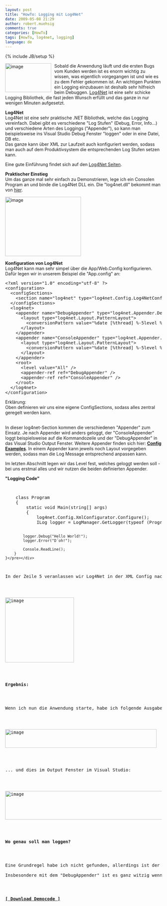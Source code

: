 ```yaml
---
layout: post
title: "HowTo: Logging mit Log4Net"
date: 2009-05-08 21:29
author: robert.muehsig
comments: true
categories: [HowTo]
tags: [HowTo, log4net, logging]
language: de
---
```

{% include JB/setup %}
<p><a href="{{BASE_PATH}}/assets/wp-images/image723.png"><img style="border-right: 0px; border-top: 0px; margin: 0px 10px 0px 0px; border-left: 0px; border-bottom: 0px" height="93" alt="image" src="{{BASE_PATH}}/assets/wp-images/image-thumb701.png" width="148" align="left" border="0" /></a>Sobald die Anwendung l&#228;uft und die ersten Bugs vom Kunden werden ist es enorm wichtig zu wissen, was eigentlich vorgegangen ist und wie es zu dem Fehler gekommen ist. An wichtigen Punkten ein Logging einzubauen ist deshalb sehr hilfreich beim Debuggen. <a href="http://logging.apache.org/log4net/download.html">Log4Net</a> ist eine sehr schicke Logging Bibliothek, die fast jeden Wunsch erf&#252;llt und das ganze in nur wenigen Minuten aufgesetzt.</p> 
<!--more-->
  <p><strong>Log4Net     <br /></strong>Log4Net ist eine sehr praktische .NET Bibliothek, welche das Logging vereinfach. Dabei gibt es verschiedene &quot;Log Stufen&quot; (Debug, Error, Info...) und verschiedene Arten des Loggings (&quot;Appender&quot;), so kann man beispielsweise ins Visual Studio Debug Fenster &quot;loggen&quot; oder in eine Datei, DB etc.    <br />Das ganze kann &#252;ber XML zur Laufzeit auch konfiguriert werden, sodass man auch auf dem Produktivsystem die entsprechenden Log Stufen setzen kann.</p>  <p>Eine gute Einf&#252;hrung findet sich auf den <a href="http://logging.apache.org/log4net/release/manual/introduction.html">Log4Net Seiten</a>.</p>  <p><strong>Praktischer Einstieg</strong>    <br />Um das ganze mal sehr einfach zu Demonstrieren, lege ich ein Consolen Program an und binde die Log4Net DLL ein. Die &quot;log4net.dll&quot; bekommt man von <a href="http://logging.apache.org/log4net/download.html">hier</a>.</p>  <p><a href="{{BASE_PATH}}/assets/wp-images/image724.png"><img style="border-right: 0px; border-top: 0px; border-left: 0px; border-bottom: 0px" height="191" alt="image" src="{{BASE_PATH}}/assets/wp-images/image-thumb702.png" width="244" border="0" /></a> </p>  <p><strong>Konfiguration von Log4Net     <br /></strong>Log4Net kann man sehr simpel &#252;ber die App/Web.Config konfigurieren. Daf&#252;r legen wir in unserem Beispiel die &quot;App.config&quot; an:</p>  <div class="wlWriterSmartContent" id="scid:812469c5-0cb0-4c63-8c15-c81123a09de7:a9c24add-2a46-453a-8ec0-84352dd1f0d2" style="padding-right: 0px; display: inline; padding-left: 0px; float: none; padding-bottom: 0px; margin: 0px; padding-top: 0px"><pre name="code" class="c#">&lt;?xml version="1.0" encoding="utf-8" ?&gt;
&lt;configuration&gt;
  &lt;configSections&gt;
    &lt;section name="log4net" type="log4net.Config.Log4NetConfigurationSectionHandler, log4net"/&gt;
  &lt;/configSections&gt;
  &lt;log4net&gt;
    &lt;appender name="DebugAppender" type="log4net.Appender.DebugAppender" &gt;
      &lt;layout type="log4net.Layout.PatternLayout"&gt;
        &lt;conversionPattern value="%date [%thread] %-5level %logger [%property{NDC}] - %message%newline" /&gt;
      &lt;/layout&gt;
    &lt;/appender&gt;
    &lt;appender name="ConsoleAppender" type="log4net.Appender.ConsoleAppender"&gt;
      &lt;layout type="log4net.Layout.PatternLayout"&gt;
        &lt;conversionPattern value="%date [%thread] %-5level %logger [%property{NDC}] - %message%newline" /&gt;
      &lt;/layout&gt;
    &lt;/appender&gt;
    &lt;root&gt;
      &lt;level value="All" /&gt;
      &lt;appender-ref ref="DebugAppender" /&gt;
      &lt;appender-ref ref="ConsoleAppender" /&gt;
    &lt;/root&gt;
  &lt;/log4net&gt;
&lt;/configuration&gt;</pre></div>

<p>Erkl&#228;rung:
  <br />Oben definieren wir uns eine eigene ConfigSections, sodass alles zentral geregelt werden kann.

  <br />In dieser log4net-Section kommen die verschiedenen &quot;Appender&quot; zum Einsatz. Je nach Appender wird anders geloggt, der &quot;ConsoleAppender&quot; loggt beispielsweise auf die Kommandozeile und der &quot;DebugAppender&quot; in das Visual Studio Output Fenster. Weitere Appender finden sich hier: <strong><a href="http://logging.apache.org/log4net/release/config-examples.html">Config Examples</a></strong>. In einem Appender kann jeweils noch Layout vorgegeben werden, sodass man die Log Message entsprechend anpassen kann.</p>

<p>Im letzten Abschnitt legen wir das Level fest, welches geloggt werden soll - bei uns erstmal alles und wir nutzen die beiden definierten Appender. </p>

<p><strong>&quot;Logging Code&quot;</strong>

  <br /></p>

<div class="wlWriterSmartContent" id="scid:812469c5-0cb0-4c63-8c15-c81123a09de7:96847d47-2092-4839-80e2-637d19aeb067" style="padding-right: 0px; display: inline; padding-left: 0px; float: none; padding-bottom: 0px; margin: 0px; padding-top: 0px"><pre name="code" class="c#">    class Program
    {
        static void Main(string[] args)
        {
            log4net.Config.XmlConfigurator.Configure();
            ILog logger = LogManager.GetLogger(typeof (Program));

            logger.Debug("Hello World!");
            logger.Error("D´oh!");

            Console.ReadLine();
        }
    }</pre></div>

<p>In der Zeile 5 veranlassen wir Log4Net in der XML Config nachzusehen und dann holen wir uns unseren Logger. Der Logger hat dabei f&#252;r jedes &quot;Log Level&quot; eine Methode:</p>

<p><a href="{{BASE_PATH}}/assets/wp-images/image725.png"><img style="border-right: 0px; border-top: 0px; border-left: 0px; border-bottom: 0px" height="209" alt="image" src="{{BASE_PATH}}/assets/wp-images/image-thumb703.png" width="221" border="0" /></a> </p>

<p><strong>Ergebnis:</strong></p>

<p>Wenn ich nun die Anwendung starte, habe ich folgende Ausgabe in der Konsole:</p>

<p><a href="{{BASE_PATH}}/assets/wp-images/image726.png"><img style="border-right: 0px; border-top: 0px; border-left: 0px; border-bottom: 0px" height="60" alt="image" src="{{BASE_PATH}}/assets/wp-images/image-thumb704.png" width="487" border="0" /></a> </p>

<p>... und dies im Output Fenster im Visual Studio:</p>

<p><a href="{{BASE_PATH}}/assets/wp-images/image727.png"><img style="border-right: 0px; border-top: 0px; border-left: 0px; border-bottom: 0px" height="92" alt="image" src="{{BASE_PATH}}/assets/wp-images/image-thumb705.png" width="509" border="0" /></a> </p>

<p><strong>Wo genau soll man loggen?</strong></p>

<p>Eine Grundregel habe ich nicht gefunden, allerdings ist der Sinn des Loggens ja, nachzuverfolgen wie ein Fehler zustande kam. Daher k&#246;nnte man z.B. bei einer Methode die Parameter rausloggen, wichtige &quot;Aufrufe von anderen Services&quot; sowie die Ausgabe loggen. So bekommt man ein Gef&#252;hl daf&#252;r wie der Code intern tickt.
  <br />Insbesondere mit dem &quot;DebugAppender&quot; ist es ganz witzig wenn man einen Button auf der Webseite dr&#252;ckt und man sieht wie der Request durch die Schichten geht und die Werte rausloggt - ein nerdiges Vergn&#252;gen :)</p>

<p><strong><a href="{{BASE_PATH}}/assets/files/democode/log4netintro/log4netintro.zip">[ Download Democode ]</a></strong></p>
